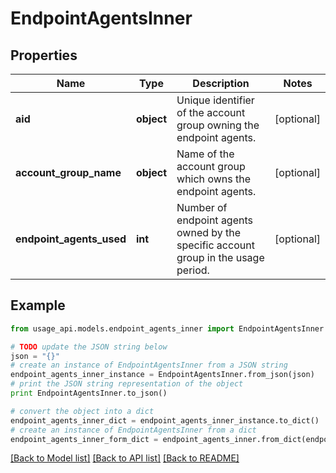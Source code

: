 # EndpointAgentsInner


## Properties
Name | Type | Description | Notes
------------ | ------------- | ------------- | -------------
**aid** | **object** | Unique identifier of the account group owning the endpoint agents. | [optional] 
**account_group_name** | **object** | Name of the account group which owns the endpoint agents. | [optional] 
**endpoint_agents_used** | **int** | Number of endpoint agents owned by the specific account group in the usage period. | [optional] 

## Example

```python
from usage_api.models.endpoint_agents_inner import EndpointAgentsInner

# TODO update the JSON string below
json = "{}"
# create an instance of EndpointAgentsInner from a JSON string
endpoint_agents_inner_instance = EndpointAgentsInner.from_json(json)
# print the JSON string representation of the object
print EndpointAgentsInner.to_json()

# convert the object into a dict
endpoint_agents_inner_dict = endpoint_agents_inner_instance.to_dict()
# create an instance of EndpointAgentsInner from a dict
endpoint_agents_inner_form_dict = endpoint_agents_inner.from_dict(endpoint_agents_inner_dict)
```
[[Back to Model list]](../README.md#documentation-for-models) [[Back to API list]](../README.md#documentation-for-api-endpoints) [[Back to README]](../README.md)


